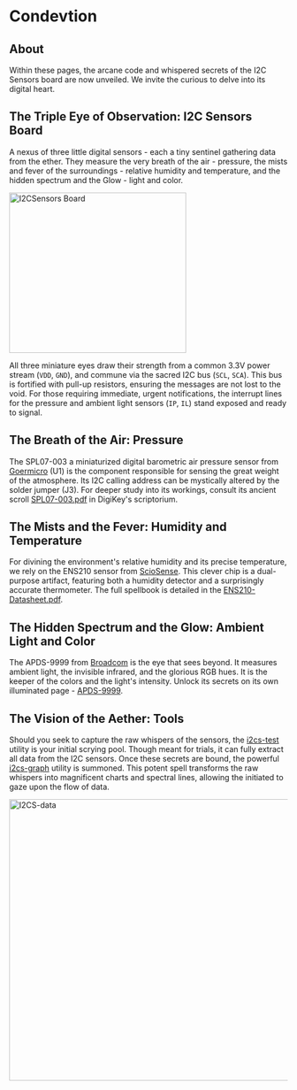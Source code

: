 # Condevtion

## About

Within these pages, the arcane code and whispered secrets of the I2C Sensors board are now unveiled. We invite the curious to delve into its digital heart.

## The Triple Eye of Observation: I2C Sensors Board

A nexus of three little digital sensors - each a tiny sentinel gathering data from the ether. They measure the very breath of the air - pressure, the mists and fever of the surroundings - relative humidity and temperature, and the hidden spectrum and the Glow - light and color.

<img width="320" height="290" alt="I2CSensors Board" src="https://github.com/user-attachments/assets/269caf3b-be8b-4e8b-b98a-6cf10cff9b34" />

All three miniature eyes draw their strength from a common 3.3V power stream (`VDD`, `GND`), and commune via the sacred I2C bus (`SCL`, `SCA`). This bus is fortified with pull-up resistors, ensuring the messages are not lost to the void. For those requiring immediate, urgent notifications, the interrupt lines for the pressure and ambient light sensors (`IP`, `IL`) stand exposed and ready to signal. 

## The Breath of the Air: Pressure

The SPL07-003 a miniaturized digital barometric air pressure sensor from [Goermicro](https://en.goermicro.com/) (U1) is the component responsible for sensing the great weight of the atmosphere. Its I2C calling address can be mystically altered by the solder jumper (J3). For deeper study into its workings, consult its ancient scroll [SPL07-003.pdf](https://media.digikey.com/pdf/Data%20Sheets/Goertek%20Microelectronics%20PDFs/SPL07-003.pdf) in DigiKey's scriptorium.

## The Mists and the Fever: Humidity and Temperature

For divining the environment's relative humidity and its precise temperature, we rely on the ENS210 sensor from [ScioSense](https://www.sciosense.com/). This clever chip is a dual-purpose artifact, featuring both a humidity detector and a surprisingly accurate thermometer. The full spellbook is detailed in the [ENS210-Datasheet.pdf](https://www.sciosense.com/wp-content/uploads/2025/09/ENS210-Datasheet.pdf).

## The Hidden Spectrum and the Glow: Ambient Light and Color

The APDS-9999 from [Broadcom](https://www.broadcom.com/) is the eye that sees beyond. It measures ambient light, the invisible infrared, and the glorious RGB hues. It is the keeper of the colors and the light's intensity. Unlock its secrets on its own illuminated page - [APDS-9999](https://www.broadcom.com/products/optical-sensors/integrated-ambient-light-and-proximity-sensors/apds-9999).

## The Vision of the Aether: Tools
Should you seek to capture the raw whispers of the sensors, the [i2cs-test](https://github.com/condevtion/i2cs-test) utility is your initial scrying pool. Though meant for trials, it can fully extract all data from the I2C sensors. Once these secrets are bound, the powerful [i2cs-graph](https://github.com/condevtion/i2cs_graph) utility is summoned. This potent spell transforms the raw whispers into magnificent charts and spectral lines, allowing the initiated to gaze upon the flow of data.

<img width="651" height="509" alt="I2CS-data" src="https://github.com/user-attachments/assets/038d8b69-3c94-4f1b-be64-43c09d959b49" />

